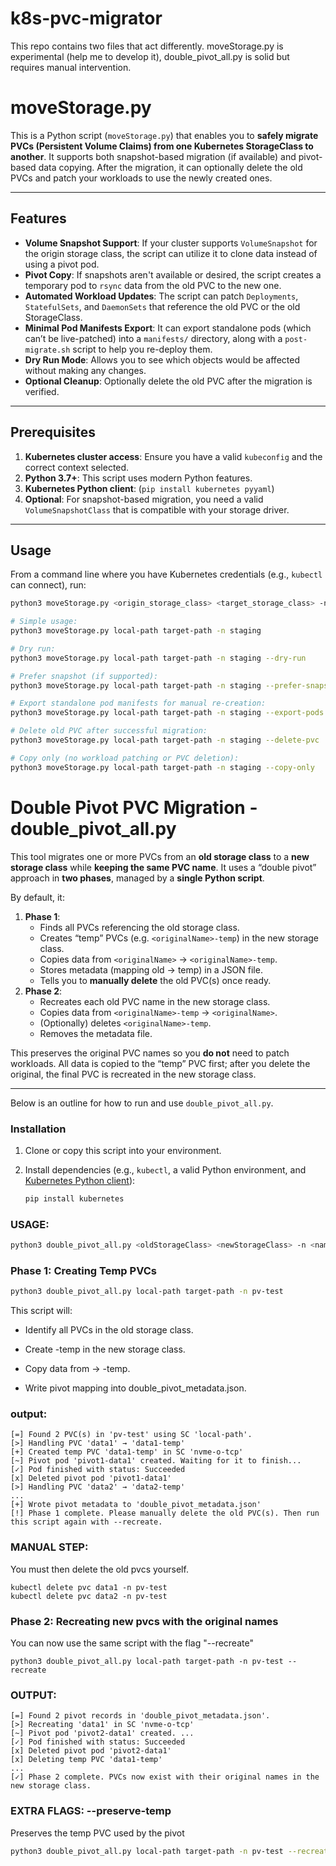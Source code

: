 # k8s-pvc-migrator

This repo contains two files that act differently. moveStorage.py is experimental (help me to develop it), double_pivot_all.py is solid but requires manual intervention. 

# moveStorage.py

This is a Python script (`moveStorage.py`) that enables you to **safely migrate PVCs (Persistent Volume Claims) from one Kubernetes StorageClass to another**. It supports both snapshot-based migration (if available) and pivot-based data copying. After the migration, it can optionally delete the old PVCs and patch your workloads to use the newly created ones.

---

## Features

- **Volume Snapshot Support**: If your cluster supports `VolumeSnapshot` for the origin storage class, the script can utilize it to clone data instead of using a pivot pod.
- **Pivot Copy**: If snapshots aren't available or desired, the script creates a temporary pod to `rsync` data from the old PVC to the new one.
- **Automated Workload Updates**: The script can patch `Deployments`, `StatefulSets`, and `DaemonSets` that reference the old PVC or the old StorageClass.
- **Minimal Pod Manifests Export**: It can export standalone pods (which can’t be live-patched) into a `manifests/` directory, along with a `post-migrate.sh` script to help you re-deploy them.
- **Dry Run Mode**: Allows you to see which objects would be affected without making any changes.
- **Optional Cleanup**: Optionally delete the old PVC after the migration is verified.

---

## Prerequisites

1. **Kubernetes cluster access**: Ensure you have a valid `kubeconfig` and the correct context selected.
2. **Python 3.7+**: This script uses modern Python features.
3. **Kubernetes Python client**: (`pip install kubernetes pyyaml`)
4. **Optional**: For snapshot-based migration, you need a valid `VolumeSnapshotClass` that is compatible with your storage driver.

---

## Usage

From a command line where you have Kubernetes credentials (e.g., `kubectl` can connect), run:

```bash
python3 moveStorage.py <origin_storage_class> <target_storage_class> -n <namespace> [flags...]

# Simple usage:
python3 moveStorage.py local-path target-path -n staging

# Dry run:
python3 moveStorage.py local-path target-path -n staging --dry-run

# Prefer snapshot (if supported):
python3 moveStorage.py local-path target-path -n staging --prefer-snapshot

# Export standalone pod manifests for manual re-creation:
python3 moveStorage.py local-path target-path -n staging --export-pods

# Delete old PVC after successful migration:
python3 moveStorage.py local-path target-path -n staging --delete-pvc

# Copy only (no workload patching or PVC deletion):
python3 moveStorage.py local-path target-path -n staging --copy-only
```

# Double Pivot PVC Migration - double_pivot_all.py

This tool migrates one or more PVCs from an **old storage class** to a **new storage class** while **keeping the same PVC name**. It uses a “double pivot” approach in **two phases**, managed by a **single Python script**.

By default, it:
1. **Phase 1**: 
   - Finds all PVCs referencing the old storage class.
   - Creates “temp” PVCs (e.g. `<originalName>-temp`) in the new storage class.
   - Copies data from `<originalName>` → `<originalName>-temp`.
   - Stores metadata (mapping old → temp) in a JSON file.
   - Tells you to **manually delete** the old PVC(s) once ready.
2. **Phase 2**:
   - Recreates each old PVC name in the new storage class.
   - Copies data from `<originalName>-temp` → `<originalName>`.
   - (Optionally) deletes `<originalName>-temp`.
   - Removes the metadata file.

This preserves the original PVC names so you **do not** need to patch workloads. All data is copied to the “temp” PVC first; after you delete the original, the final PVC is recreated in the new storage class.

---


Below is an outline for how to run and use `double_pivot_all.py`.

### Installation

1. Clone or copy this script into your environment.  
2. Install dependencies (e.g., `kubectl`, a valid Python environment, and [Kubernetes Python client](https://pypi.org/project/kubernetes/)):

   ```bash
   pip install kubernetes
   ```

### USAGE:
```bash
python3 double_pivot_all.py <oldStorageClass> <newStorageClass> -n <namespace> [--recreate] [options]
```

### Phase 1: Creating Temp PVCs

```bash
python3 double_pivot_all.py local-path target-path -n pv-test
```
This script will:

- Identify all PVCs in the old storage class.

- Create <pvcName>-temp in the new storage class.

- Copy data from <pvcName> → <pvcName>-temp.

- Write pivot mapping into double_pivot_metadata.json.

### output:
```
[=] Found 2 PVC(s) in 'pv-test' using SC 'local-path'.
[>] Handling PVC 'data1' → 'data1-temp'
[+] Created temp PVC 'data1-temp' in SC 'nvme-o-tcp'
[~] Pivot pod 'pivot1-data1' created. Waiting for it to finish...
[✓] Pod finished with status: Succeeded
[x] Deleted pivot pod 'pivot1-data1'
[>] Handling PVC 'data2' → 'data2-temp'
...
[+] Wrote pivot metadata to 'double_pivot_metadata.json'
[!] Phase 1 complete. Please manually delete the old PVC(s). Then run this script again with --recreate.
```

### MANUAL STEP:
You must then delete the old pvcs yourself.

```
kubectl delete pvc data1 -n pv-test
kubectl delete pvc data2 -n pv-test
```

### Phase 2: Recreating new pvcs with the original names
You can now use the same script with the flag "--recreate"

```
python3 double_pivot_all.py local-path target-path -n pv-test --recreate
```

### OUTPUT:
```
[=] Found 2 pivot records in 'double_pivot_metadata.json'.
[>] Recreating 'data1' in SC 'nvme-o-tcp'
[~] Pivot pod 'pivot2-data1' created. ...
[✓] Pod finished with status: Succeeded
[x] Deleted pivot pod 'pivot2-data1'
[x] Deleting temp PVC 'data1-temp'
...
[✓] Phase 2 complete. PVCs now exist with their original names in the new storage class.
```

### EXTRA FLAGS: --preserve-temp

Preserves the temp PVC used by the pivot

```bash
python3 double_pivot_all.py local-path target-path -n pv-test --recreate --preserve-temp
```

